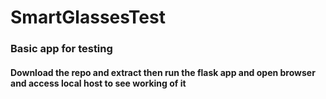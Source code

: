 # SmartGlassesTest
### Basic app for testing
#### Download the repo and extract then run the flask app and open browser and access local host to see working of it
